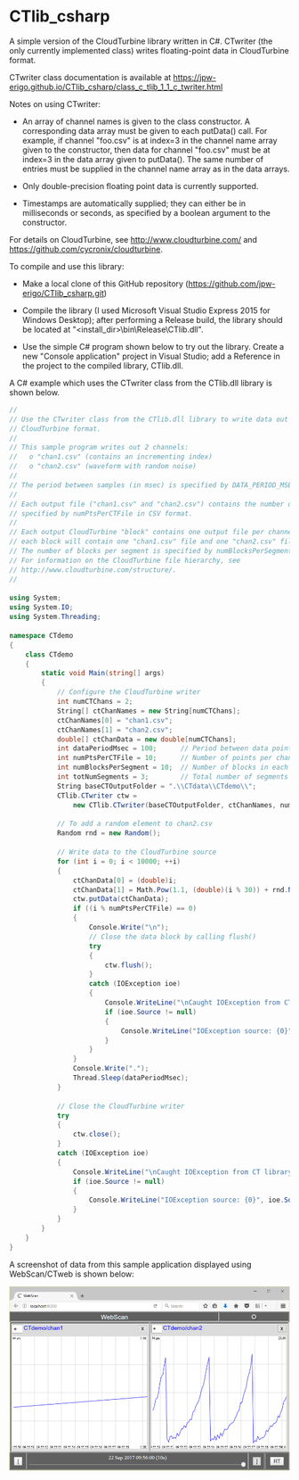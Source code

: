 # CTlib_csharp
A simple version of the CloudTurbine library written in C#.  CTwriter (the only currently implemented class) writes floating-point data in CloudTurbine format.

CTwriter class documentation is available at https://jpw-erigo.github.io/CTlib_csharp/class_c_tlib_1_1_c_twriter.html

Notes on using CTwriter:

* An array of channel names is given to the class constructor.  A corresponding data array must be given to each putData() call.  For example, if channel "foo.csv" is at index=3 in the channel name array given to the constructor, then data for channel "foo.csv" must be at index=3 in the data array given to putData().  The same number of entries must be supplied in the channel name array as in the data arrays.

* Only double-precision floating point data is currently supported.

* Timestamps are automatically supplied; they can either be in milliseconds or seconds, as specified by a boolean argument to the constructor.

For details on CloudTurbine, see http://www.cloudturbine.com/ and https://github.com/cycronix/cloudturbine.

To compile and use this library:

* Make a local clone of this GitHub repository (https://github.com/jpw-erigo/CTlib_csharp.git)

* Compile the library (I used Microsoft Visual Studio Express 2015 for Windows Desktop); after performing a Release build, the library should be located at "<install_dir>\bin\Release\CTlib.dll".

* Use the simple C# program shown below to try out the library.  Create a new "Console application" project in Visual Studio; add a Reference in the project to the compiled library, CTlib.dll.

A C# example which uses the CTwriter class from the CTlib.dll library is shown below.

```C#
//
// Use the CTwriter class from the CTlib.dll library to write data out in
// CloudTurbine format.
//
// This sample program writes out 2 channels:
//   o "chan1.csv" (contains an incrementing index)
//   o "chan2.csv" (waveform with random noise)
//
// The period between samples (in msec) is specified by DATA_PERIOD_MSEC.
//
// Each output file ("chan1.csv" and "chan2.csv") contains the number of points
// specified by numPtsPerCTFile in CSV format.
//
// Each output CloudTurbine "block" contains one output file per channel; i.e.,
// each block will contain one "chan1.csv" file and one "chan2.csv" file.
// The number of blocks per segment is specified by numBlocksPerSegment.
// For information on the CloudTurbine file hierarchy, see
// http://www.cloudturbine.com/structure/.
//

using System;
using System.IO;
using System.Threading;

namespace CTdemo
{
    class CTdemo
    {
        static void Main(string[] args)
        {
            // Configure the CloudTurbine writer
            int numCTChans = 2;
            String[] ctChanNames = new String[numCTChans];
            ctChanNames[0] = "chan1.csv";
            ctChanNames[1] = "chan2.csv";
            double[] ctChanData = new double[numCTChans];
            int dataPeriodMsec = 100;      // Period between data points
            int numPtsPerCTFile = 10;      // Number of points per channel per file
            int numBlocksPerSegment = 10;  // Number of blocks in each segment (0 for no segment layer)
            int totNumSegments = 3;        // Total number of segments to keep (0 for no trim, keep all)
            String baseCTOutputFolder = ".\\CTdata\\CTdemo\\";
            CTlib.CTwriter ctw =
                new CTlib.CTwriter(baseCTOutputFolder, ctChanNames, numBlocksPerSegment, totNumSegments, true);

            // To add a random element to chan2.csv
            Random rnd = new Random();

            // Write data to the CloudTurbine source
            for (int i = 0; i < 10000; ++i)
            {
                ctChanData[0] = (double)i;
                ctChanData[1] = Math.Pow(1.1, (double)(i % 30)) + rnd.NextDouble();
                ctw.putData(ctChanData);
                if ((i % numPtsPerCTFile) == 0)
                {
                    Console.Write("\n");
                    // Close the data block by calling flush()
                    try
                    {
                        ctw.flush();
                    }
                    catch (IOException ioe)
                    {
                        Console.WriteLine("\nCaught IOException from CTwriter on flush");
                        if (ioe.Source != null)
                        {
                            Console.WriteLine("IOException source: {0}", ioe.Source);
                        }
                    }
                }
                Console.Write(".");
                Thread.Sleep(dataPeriodMsec);
            }

            // Close the CloudTurbine writer
            try
            {
                ctw.close();
            }
            catch (IOException ioe)
            {
                Console.WriteLine("\nCaught IOException from CT library on close");
                if (ioe.Source != null)
                {
                    Console.WriteLine("IOException source: {0}", ioe.Source);
                }
            }
        }
    }
}
```

A screenshot of data from this sample application displayed using WebScan/CTweb is shown below:

![](images/CTwriter_demo.png)
